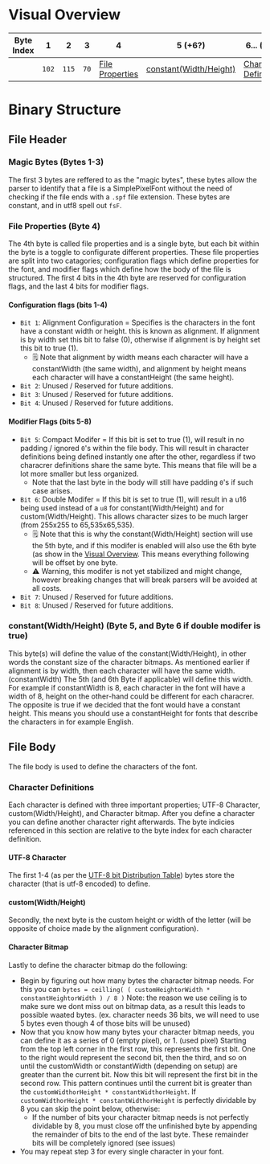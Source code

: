 # Visual Overview
| Byte Index | 1 | 2 | 3 | 4 | 5 (+6?) | 6... (7...?) |
| -----------| - | - | - | - | - | ---- |
| | `102` | `115` | `70` | [File Properties](#file-properties-byte-4) | [constant(Width/Height)](#constantwidthheight-byte-5-and-byte-6-if-double-modifer-is-true)| [Character Definitions](#character-definitions) |

# Binary Structure
## File Header
### Magic Bytes (Bytes 1-3)
The first 3 bytes are reffered to as the "magic bytes", these bytes allow the parser to identify that a file is a SimplePixelFont
without the need of checking if the file ends with a `.spf` file extension. These bytes are constant, and in utf8 spell out `fsF`.

### File Properties (Byte 4)
The 4th byte is called file properties and is a single byte, but each bit within the byte is a toggle to configurate different properties. These file properties are split into two catagories; configuration flags which define properties for the font, and modifier flags which define how the body of the file is structured. The first 4 bits in the 4th byte are reserved for configuration flags, and the last 4 bits for modifier flags.
#### Configuration flags (bits 1-4)
 - `Bit 1`: Alignment Configuration = Specifies is the characters in the font have a constant width or height. this is known as alignment. If alignment is by width set this bit to false (0), otherwise if alignment is by height set this bit to true (1).
   - 🗒️ Note that alignment by width means each character will have a constantWidth (the same width), and alignment by height means each character will have a constantHeight (the same height).
 - `Bit 2`: Unused / Reserved for future additions.
 - `Bit 3`: Unused / Reserved for future additions.
 - `Bit 4`: Unused / Reserved for future additions.
#### Modifier Flags (bits 5-8)
 - `Bit 5`: Compact Modifer = If this bit is set to true (1), will result in no padding / ignored `0`'s within the file body. This will result in character definitions being defined instantly one after the other, regardless if two characrer definitions share the same byte. This means that file will be a lot more smaller but less organized.
   - Note that the last byte in the body will still have padding `0`'s if such case arises.
 - `Bit 6`: Double Modifer = If this bit is set to true (1), will result in a u16 being used instead of a `u8` for constant(Width/Height) and for custom(Width/Height). This allows character sizes to be much larger (from 255x255 to 65,535x65,535).
   - 🗒️ Note that this is why the constant(Width/Height) section will use the 5th byte, and if this modifer is enabled will also use the 6th byte (as show in the [Visual Overview](#visual-overview). This means everything following will be offset by one byte.
   - ⚠️ Warning, this modifer is not yet stabilized and might change, however breaking changes that will break parsers will be avoided at all costs.
 - `Bit 7`: Unused / Reserved for future additions.
 - `Bit 8`: Unused / Reserved for future additions.
### constant(Width/Height) (Byte 5, and Byte 6 if double modifer is true)
This byte(s) will define the value of the constant(Width/Height), in other words the constant size of the character bitmaps. As mentioned earlier if alignment is by width, then each character will have the same width. (constantWidth) The 5th (and 6th Byte if applicable) will define this width. For example if constantWidth is 8, each character in the font will have a width of 8, height on the other-hand could be different for each characrer. The opposite is true if we decided that the font would have a constant height. This means you should use a constantHeight for fonts that describe the characters in for example English.
## File Body
The file body is used to define the characters of the font.
### Character Definitions 
Each character is defined with three important properties; UTF-8 Character, custom(Width/Height), and Character bitmap. After you define a character you can define another character right afterwards. The byte indicies referenced in this section are relative to the byte index for each character definition. 
#### UTF-8 Character
The first 1-4 (as per the [UTF-8 bit Distribution Table](http://www.unicode.org/versions/Unicode9.0.0/ch03.pdf#page=54)) bytes store the character (that is utf-8 encoded) to define.
#### custom(Width/Height)
Secondly, the next byte is the custom height or width of the letter (will be opposite of choice made by the alignment configuration).
#### Character Bitmap
Lastly to define the character bitmap do the following:
  - Begin by figuring out how many bytes the character bitmap needs. For this you can `bytes = ceilling( ( customHeightorWidth * constantHeightorWidth ) / 8 )`
    Note: the reason we use ceiling is to make sure we dont miss out on bitmap data, as a result this leads to possible waated bytes. (ex. character needs 36 bits, we will need to use 5 bytes even though 4 of those bits will be unused)
  - Now that you know how many bytes your character bitmap needs, you can define it as a series of 0 (empty pixel), or 1. (used pixel) Starting from the top left corner in the first row, this represents the first bit. One to the right would represent the second bit, then the third, and so on until the customWidth or constantWidth (depending on setup) are greater than the current bit. Now this bit will represent the first bit in the second row. This pattern continues until the current bit is greater than the `customWidthorHeight * constantWidthorHeight`. If `customWidthorHeight * constantWidthorHeight` is perfectly dividable by 8 you can skip the point below, otherwise:
      - If the number of bits your character bitmap needs is not perfectly dividable by 8, you must close off the unfinished byte by appending the remainder of bits to the end of the last byte. These remainder bits will be completely ignored (see issues)
  - You may repeat step 3 for every single character in your font.
